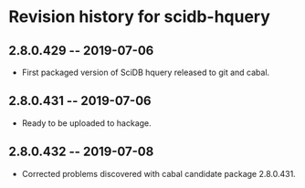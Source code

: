 # Revision history for scidb-hquery

## 2.8.0.429 -- 2019-07-06

* First packaged version of SciDB hquery released to git and cabal.

## 2.8.0.431 -- 2019-07-06

* Ready to be uploaded to hackage.

## 2.8.0.432 -- 2019-07-08

* Corrected problems discovered with cabal candidate package 2.8.0.431.
